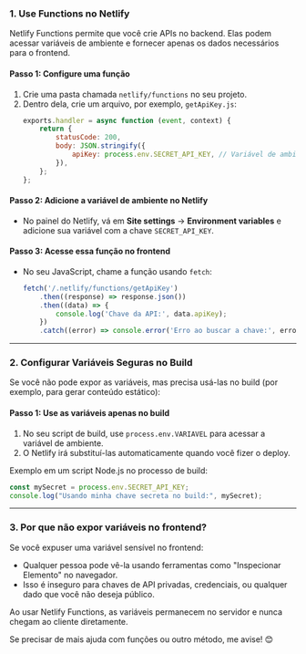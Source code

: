 
### **1. Use Functions no Netlify**
Netlify Functions permite que você crie APIs no backend. Elas podem acessar variáveis de ambiente e fornecer apenas os dados necessários para o frontend.

#### **Passo 1: Configure uma função**
1. Crie uma pasta chamada `netlify/functions` no seu projeto.
2. Dentro dela, crie um arquivo, por exemplo, `getApiKey.js`:
   ```javascript
   exports.handler = async function (event, context) {
       return {
           statusCode: 200,
           body: JSON.stringify({
               apiKey: process.env.SECRET_API_KEY, // Variável de ambiente configurada no Netlify
           }),
       };
   };
   ```

#### **Passo 2: Adicione a variável de ambiente no Netlify**
- No painel do Netlify, vá em **Site settings** → **Environment variables** e adicione sua variável com a chave `SECRET_API_KEY`.

#### **Passo 3: Acesse essa função no frontend**
- No seu JavaScript, chame a função usando `fetch`:
   ```javascript
   fetch('/.netlify/functions/getApiKey')
       .then((response) => response.json())
       .then((data) => {
           console.log('Chave da API:', data.apiKey);
       })
       .catch((error) => console.error('Erro ao buscar a chave:', error));
   ```

---

### **2. Configurar Variáveis Seguras no Build**
Se você não pode expor as variáveis, mas precisa usá-las no build (por exemplo, para gerar conteúdo estático):

#### **Passo 1: Use as variáveis apenas no build**
1. No seu script de build, use `process.env.VARIAVEL` para acessar a variável de ambiente.
2. O Netlify irá substituí-las automaticamente quando você fizer o deploy.

Exemplo em um script Node.js no processo de build:
```javascript
const mySecret = process.env.SECRET_API_KEY;
console.log("Usando minha chave secreta no build:", mySecret);
```

---

### **3. Por que não expor variáveis no frontend?**
Se você expuser uma variável sensível no frontend:
- Qualquer pessoa pode vê-la usando ferramentas como "Inspecionar Elemento" no navegador.
- Isso é inseguro para chaves de API privadas, credenciais, ou qualquer dado que você não deseja público.

Ao usar Netlify Functions, as variáveis permanecem no servidor e nunca chegam ao cliente diretamente.

Se precisar de mais ajuda com funções ou outro método, me avise! 😊
